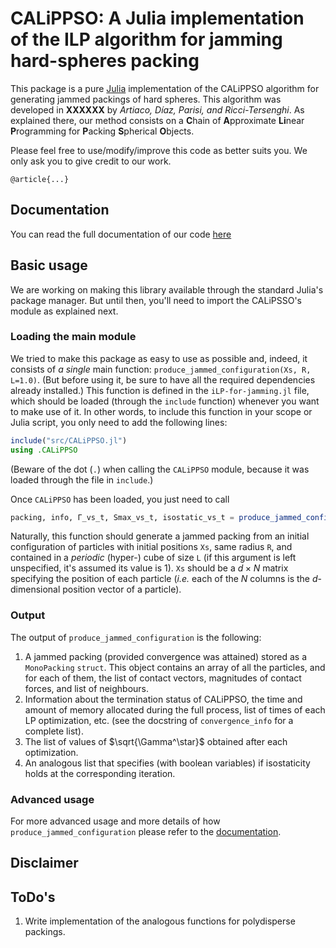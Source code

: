# CALiPPSO: A Julia implementation of the ILP algorithm for jamming hard-spheres packing

This package is a pure [Julia](https://julialang.org/) implementation of the CALiPPSO algorithm for generating jammed packings of hard spheres. This algorithm was developed in **XXXXXX** by *Artiaco, Díaz, Parisi, and Ricci-Tersenghi*. As explained there, our method consists on a **C**hain of **A**pproximate **Li**near **P**rogramming for **P**acking **S**pherical **O**bjects.

Please feel free to use/modify/improve this code as better suits you. We only ask you to give credit to our work.

```
@article{...}
```

## Documentation

You can read the full documentation of our code [here](XXXXXXXXXXXXXXX)


## Basic usage

We are working on making this library available through the standard Julia's package manager. But until then, you'll need to import the CALiPSSO's module as explained next.

### Loading the main module

We tried to make this package as easy to use as possible and, indeed, it consists of *a single* main function: `produce_jammed_configuration(Xs, R, L=1.0)`. (But before using it, be sure to have all the required dependencies already installed.) This function is defined in the `iLP-for-jamming.jl` file, which should be loaded (through the `include` function) whenever you want to make use of it. In other words, to include this function in your scope or Julia script, you only need to add the following lines:

```julia
include("src/CALiPPSO.jl")
using .CALiPPSO  
```
(Beware of the dot (`.`) when calling the `CALiPPSO` module, because it was loaded through the file in `include`.) 

Once `CALiPPSO` has been loaded, you just need to call
```julia
packing, info, Γ_vs_t, Smax_vs_t, isostatic_vs_t = produce_jammed_configuration(Xs, R, L)
```
Naturally, this function should generate a jammed packing from an initial configuration of particles with initial positions `Xs`, same radius `R`, and contained in a *periodic* (hyper-) cube of size `L` (if this argument is left unspecified, it's assumed its value is 1). `Xs` should be a $d\times N$ matrix specifying the position of each particle (*i.e.* each of the $N$ columns is the $d$-dimensional position vector of a particle).


### Output

The output of `produce_jammed_configuration` is the following:
1. A jammed packing (provided convergence was attained) stored as a `MonoPacking` `struct`. This object contains an array of all the particles, and for each of them, the list of contact vectors, magnitudes of contact forces, and list of neighbours.
2. Information about the termination status of CALiPPSO, the time and amount of memory allocated during the full process, list of times of each LP optimization, etc. (see the docstring of `convergence_info` for a complete list).
3. The list of values of $\sqrt{\Gamma^\star}$ obtained after each optimization.
4. An analogous list that specifies (with boolean variables) if isostaticity holds at the corresponding iteration.


### Advanced usage

For more advanced usage and more details of how `produce_jammed_configuration` please refer to the [documentation](XXXXXX).

## Disclaimer

## ToDo's

1. Write implementation of the analogous functions for polydisperse packings.












